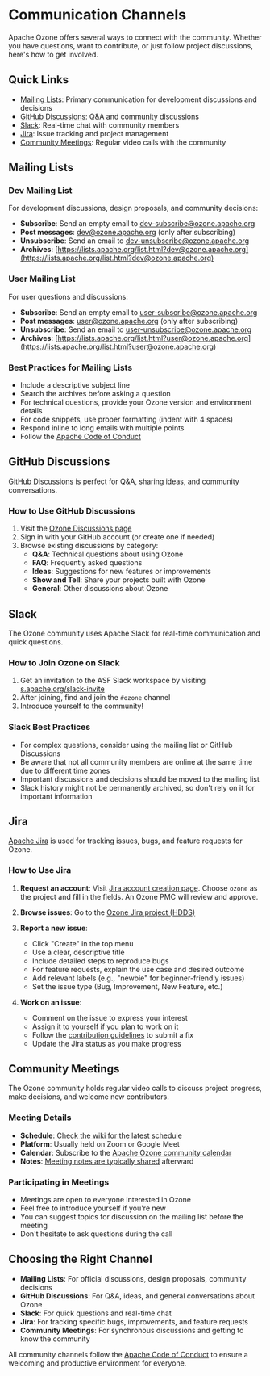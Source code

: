 # Communication Channels

Apache Ozone offers several ways to connect with the community. Whether you have questions, want to contribute, or just follow project discussions, here's how to get involved.

## Quick Links

- [Mailing Lists](#mailing-lists): Primary communication for development discussions and decisions
- [GitHub Discussions](#github-discussions): Q&A and community discussions
- [Slack](#slack): Real-time chat with community members
- [Jira](#jira): Issue tracking and project management
- [Community Meetings](#community-meetings): Regular video calls with the community

## Mailing Lists

### Dev Mailing List

For development discussions, design proposals, and community decisions:

- **Subscribe**: Send an empty email to [dev-subscribe@ozone.apache.org](mailto:dev-subscribe@ozone.apache.org)
- **Post messages**: [dev@ozone.apache.org](mailto:dev@ozone.apache.org) (only after subscribing)
- **Unsubscribe**: Send an email to [dev-unsubscribe@ozone.apache.org](mailto:dev-unsubscribe@ozone.apache.org)
- **Archives**: [https://lists.apache.org/list.html?dev@ozone.apache.org](https://lists.apache.org/list.html?dev@ozone.apache.org)

### User Mailing List

For user questions and discussions:

- **Subscribe**: Send an empty email to [user-subscribe@ozone.apache.org](mailto:user-subscribe@ozone.apache.org)
- **Post messages**: [user@ozone.apache.org](mailto:user@ozone.apache.org) (only after subscribing)
- **Unsubscribe**: Send an email to [user-unsubscribe@ozone.apache.org](mailto:user-unsubscribe@ozone.apache.org)
- **Archives**: [https://lists.apache.org/list.html?user@ozone.apache.org](https://lists.apache.org/list.html?user@ozone.apache.org)

### Best Practices for Mailing Lists

- Include a descriptive subject line
- Search the archives before asking a question
- For technical questions, provide your Ozone version and environment details
- For code snippets, use proper formatting (indent with 4 spaces)
- Respond inline to long emails with multiple points
- Follow the [Apache Code of Conduct](https://www.apache.org/foundation/policies/conduct.html)

## GitHub Discussions

[GitHub Discussions](https://github.com/apache/ozone/discussions) is perfect for Q&A, sharing ideas, and community conversations.

### How to Use GitHub Discussions

1. Visit the [Ozone Discussions page](https://github.com/apache/ozone/discussions)
2. Sign in with your GitHub account (or create one if needed)
3. Browse existing discussions by category:
   - **Q&A**: Technical questions about using Ozone
   - **FAQ**: Frequently asked questions
   - **Ideas**: Suggestions for new features or improvements
   - **Show and Tell**: Share your projects built with Ozone
   - **General**: Other discussions about Ozone

## Slack

The Ozone community uses Apache Slack for real-time communication and quick questions.

### How to Join Ozone on Slack

1. Get an invitation to the ASF Slack workspace by visiting [s.apache.org/slack-invite](http://s.apache.org/slack-invite)
2. After joining, find and join the `#ozone` channel
3. Introduce yourself to the community!

### Slack Best Practices

- For complex questions, consider using the mailing list or GitHub Discussions
- Be aware that not all community members are online at the same time due to different time zones
- Important discussions and decisions should be moved to the mailing list
- Slack history might not be permanently archived, so don't rely on it for important information

## Jira

[Apache Jira](https://issues.apache.org/jira/projects/HDDS/) is used for tracking issues, bugs, and feature requests for Ozone.

### How to Use Jira

1. **Request an account**: Visit [Jira account creation page](https://selfserve.apache.org/jira-account.html). Choose `ozone` as the project and fill in the fields. An Ozone PMC will review and approve.

2. **Browse issues**: Go to the [Ozone Jira project (HDDS)](https://issues.apache.org/jira/projects/HDDS/)

3. **Report a new issue**:
   - Click "Create" in the top menu
   - Use a clear, descriptive title
   - Include detailed steps to reproduce bugs
   - For feature requests, explain the use case and desired outcome
   - Add relevant labels (e.g., "newbie" for beginner-friendly issues)
   - Set the issue type (Bug, Improvement, New Feature, etc.)

4. **Work on an issue**:
   - Comment on the issue to express your interest
   - Assign it to yourself if you plan to work on it
   - Follow the [contribution guidelines](how-to-contribute) to submit a fix
   - Update the Jira status as you make progress

## Community Meetings

The Ozone community holds regular video calls to discuss project progress, make decisions, and welcome new contributors.

### Meeting Details

- **Schedule**: [Check the wiki for the latest schedule](https://cwiki.apache.org/confluence/display/OZONE/Ozone+Community+Calls)
- **Platform**: Usually held on Zoom or Google Meet
- **Calendar**: Subscribe to the [Apache Ozone community calendar](https://calendar.google.com/calendar/embed?src=0h8p6160kkv57mvv0gahqpnr5c%40group.calendar.google.com)
- **Notes**: [Meeting notes are typically shared](https://github.com/apache/ozone/discussions/categories/community-sync-meetings) afterward

### Participating in Meetings

- Meetings are open to everyone interested in Ozone
- Feel free to introduce yourself if you're new
- You can suggest topics for discussion on the mailing list before the meeting
- Don't hesitate to ask questions during the call

## Choosing the Right Channel

- **Mailing Lists**: For official discussions, design proposals, community decisions
- **GitHub Discussions**: For Q&A, ideas, and general conversations about Ozone
- **Slack**: For quick questions and real-time chat
- **Jira**: For tracking specific bugs, improvements, and feature requests
- **Community Meetings**: For synchronous discussions and getting to know the community

All community channels follow the [Apache Code of Conduct](https://www.apache.org/foundation/policies/conduct.html) to ensure a welcoming and productive environment for everyone.
